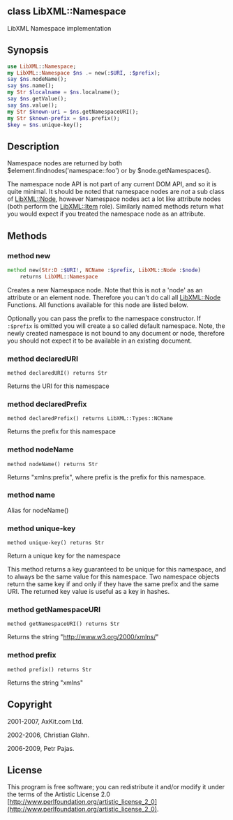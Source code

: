 class LibXML::Namespace
-----------------------

LibXML Namespace implementation

Synopsis
--------

```raku
use LibXML::Namespace;
my LibXML::Namespace $ns .= new(:$URI, :$prefix);
say $ns.nodeName();
say $ns.name();
my Str $localname = $ns.localname();
say $ns.getValue();
say $ns.value();
my Str $known-uri = $ns.getNamespaceURI();
my Str $known-prefix = $ns.prefix();
$key = $ns.unique-key();
```

Description
-----------

Namespace nodes are returned by both $element.findnodes('namespace::foo') or by $node.getNamespaces().

The namespace node API is not part of any current DOM API, and so it is quite minimal. It should be noted that namespace nodes are *not* a sub class of [LibXML::Node](https://libxml-raku.github.io/LibXML-raku/Node), however Namespace nodes act a lot like attribute nodes (both perform the [LibXML::Item](https://libxml-raku.github.io/LibXML-raku/Item) role). Similarly named methods return what you would expect if you treated the namespace node as an attribute.

Methods
-------

### method new

```raku
method new(Str:D :$URI!, NCName :$prefix, LibXML::Node :$node)
    returns LibXML::Namespace
```

Creates a new Namespace node. Note that this is not a 'node' as an attribute or an element node. Therefore you can't do call all [LibXML::Node](https://libxml-raku.github.io/LibXML-raku/Node) Functions. All functions available for this node are listed below.

Optionally you can pass the prefix to the namespace constructor. If `:$prefix` is omitted you will create a so called default namespace. Note, the newly created namespace is not bound to any document or node, therefore you should not expect it to be available in an existing document.

### method declaredURI

```perl6
method declaredURI() returns Str
```

Returns the URI for this namespace

### method declaredPrefix

```perl6
method declaredPrefix() returns LibXML::Types::NCName
```

Returns the prefix for this namespace

### method nodeName

```perl6
method nodeName() returns Str
```

Returns "xmlns:prefix", where prefix is the prefix for this namespace.

### method name

Alias for nodeName()

### method unique-key

```perl6
method unique-key() returns Str
```

Return a unique key for the namespace

This method returns a key guaranteed to be unique for this namespace, and to always be the same value for this namespace. Two namespace objects return the same key if and only if they have the same prefix and the same URI. The returned key value is useful as a key in hashes.

### method getNamespaceURI

```perl6
method getNamespaceURI() returns Str
```

Returns the string "http://www.w3.org/2000/xmlns/"

### method prefix

```perl6
method prefix() returns Str
```

Returns the string "xmlns"

Copyright
---------

2001-2007, AxKit.com Ltd.

2002-2006, Christian Glahn.

2006-2009, Petr Pajas.

License
-------

This program is free software; you can redistribute it and/or modify it under the terms of the Artistic License 2.0 [http://www.perlfoundation.org/artistic_license_2_0](http://www.perlfoundation.org/artistic_license_2_0).

